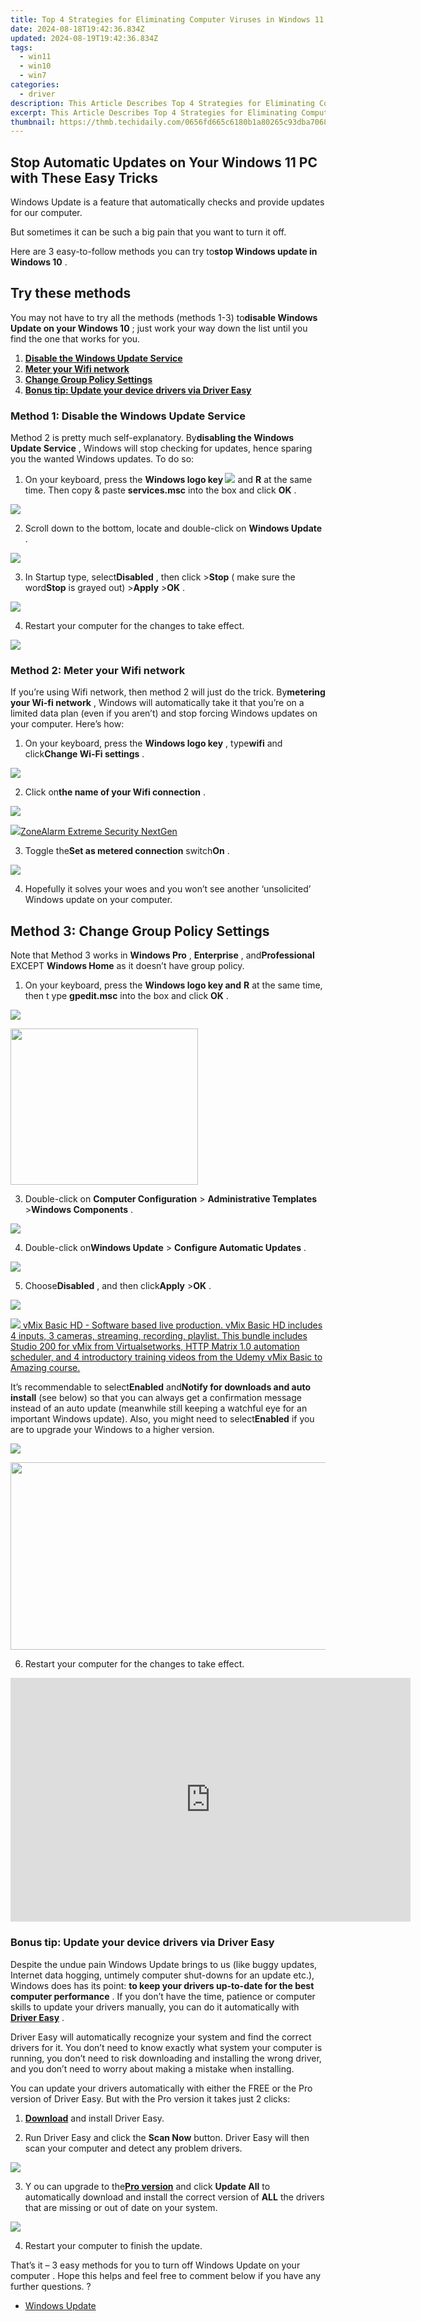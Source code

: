 ```yaml
---
title: Top 4 Strategies for Eliminating Computer Viruses in Windows 11 Explained
date: 2024-08-18T19:42:36.834Z
updated: 2024-08-19T19:42:36.834Z
tags:
  - win11
  - win10
  - win7
categories:
  - driver
description: This Article Describes Top 4 Strategies for Eliminating Computer Viruses in Windows 11 Explained
excerpt: This Article Describes Top 4 Strategies for Eliminating Computer Viruses in Windows 11 Explained
thumbnail: https://thmb.techidaily.com/0656fd665c6180b1a80265c93dba7068c3a0cbd851c23bc5b8909b9f9daa190b.jpg
---
```


## Stop Automatic Updates on Your Windows 11 PC with These Easy Tricks

Windows Update is a feature that automatically checks and provide updates for our computer.

 But sometimes it can be such a big pain that you want to turn it off.

 Here are 3 easy-to-follow methods you can try to**stop Windows update in Windows 10** .

## Try these methods

 You may not have to try all the methods (methods 1-3) to**disable Windows Update on your Windows 10** ; just work your way down the list until you find the one that works for you.

1. **[Disable the Windows Update Service](https://tools.techidaily.com/drivereasy/download/)**
2. **[Meter your Wifi network](https://tools.techidaily.com/drivereasy/download/)**
3. **[Change Group Policy Settings](https://tools.techidaily.com/drivereasy/download/)**
4. **[Bonus tip: Update your device drivers via Driver Easy](https://tools.techidaily.com/drivereasy/download/)**

### Method 1: Disable the Windows Update Service

 Method 2 is pretty much self-explanatory. By**disabling the Windows Update Service** , Windows will stop checking for updates, hence sparing you the wanted Windows updates. To do so:

 1) On your keyboard, press the **Windows logo key ![](https://images.drivereasy.com/wp-content/uploads/2018/04/img_5ae0331bc08e4.png)**   and **R**   at the same time. Then copy & paste **services.msc**   into the box and click **OK** .

![](https://images.drivereasy.com/wp-content/uploads/2018/06/img_5b220b691f96a.png)

 2) Scroll down to the bottom, locate and double-click on **Windows Update** .

![](https://images.drivereasy.com/wp-content/uploads/2018/06/img_5b31df211e366.jpg)

 3) In Startup type, select**Disabled** , then click >**Stop** ( make sure the word**Stop** is grayed out) >**Apply** \>**OK** .

![](https://images.drivereasy.com/wp-content/uploads/2018/06/img_5b31dfc99cd5c.jpg)

4) Restart your computer for the changes to take effect.

<!-- affiliate ads begin -->
<a href="https://shop.systoolsgroup.com/affiliate.php?ACCOUNT=SYSTOOBY&AFFILIATE=108875&PATH=https%3A%2F%2Fwww.systoolsgroup.com%3FAFFILIATE%3D108875%26RESOURCE%3DSysTools%2BSQL%2BRecovery"><img src="https://www.systoolsgroup.com/box/sql-recovery.png" border="0"></a>
<!-- affiliate ads end -->
### Method 2: **Meter your Wifi network**

 If you’re using Wifi network, then method 2 will just do the trick. By**metering your Wi-fi network** , Windows will automatically take it that you’re on a limited data plan (even if you aren’t) and stop forcing Windows updates on your computer. Here’s how:

 1) On your keyboard, press the **Windows logo key** , type**wifi** and click**Change Wi-Fi settings** .

![](https://images.drivereasy.com/wp-content/uploads/2018/06/img_5b31e4af7b4b9.jpg)

 2) Click on**the name of your Wifi connection** .

![](https://images.drivereasy.com/wp-content/uploads/2018/06/img_5b31e51d793cb.jpg)

<!-- affiliate ads begin -->
<a href="https://estore.zonealarm.com/order/checkout.php?PRODS=36245101&QTY=1&AFFILIATE=108875&CART=1"><img src="https://sc1.checkpoint.com/sc1/za/images/boxes/zang_box_trust.png" border="0">ZoneAlarm Extreme Security NextGen</a>
<!-- affiliate ads end -->
 3) Toggle the**Set as metered connection** switch**On** .

![](https://images.drivereasy.com/wp-content/uploads/2018/06/img_5b31e598c92ca.jpg)

 4) Hopefully it solves your woes and you won’t see another ‘unsolicited’ Windows update on your computer.

## **Method 3: Change Group Policy Settings**

 Note that Method 3 works in **Windows Pro** , **Enterprise** , and**Professional** EXCEPT **Windows Home** as it doesn’t have group policy.

 1) On your keyboard, press the **Windows logo key and**   **R**  at the same time, then t ype  **gpedit.msc**  into the box and click  **OK** .

![](https://images.drivereasy.com/wp-content/uploads/2018/06/img_5b320075a239c.png)

<!-- affiliate ads begin -->
<a href="https://printrendy.pxf.io/c/5597632/1453719/17020" target="_top" id="1453719"><img src="//a.impactradius-go.com/display-ad/17020-1453719" border="0" alt="" width="300" height="250"/></a><img height="0" width="0" src="https://imp.pxf.io/i/5597632/1453719/17020" style="position:absolute;visibility:hidden;" border="0" />
<!-- affiliate ads end -->
 3) Double-click on **Computer Configuration** \> **Administrative Templates** \>**Windows Components** .

![](https://images.drivereasy.com/wp-content/uploads/2018/06/img_5b320153b5782.jpg)

 4) Double-click on**Windows Update** \> **Configure Automatic Updates** .

![](https://images.drivereasy.com/wp-content/uploads/2018/06/img_5b32023756b85.jpg)

 5) Choose**Disabled** , and then click**Apply** \>**OK** .

![](https://images.drivereasy.com/wp-content/uploads/2018/06/img_5b320453ed059.jpg)

<!-- affiliate ads begin -->
<a href="https://secure.2checkout.com/order/checkout.php?PRODS=4718728&QTY=1&AFFILIATE=108875&CART=1"> <img src="https://secure.avangate.com/images/merchant/ce9a6fb2becc2d235e62b125e9260102/products/vMixCallScreenshot1-large.jpg" border="0"> vMix Basic HD - Software based live production. vMix Basic HD includes 4 inputs, 3 cameras, streaming, recording, playlist. 
This bundle includes Studio 200 for vMix from Virtualsetworks, HTTP Matrix 1.0 automation scheduler, and 4 introductory training videos from the Udemy vMix Basic to Amazing course. </a>
<!-- affiliate ads end -->
 It’s recommendable to select**Enabled** and**Notify for downloads and auto install** (see below) so that you can always get a confirmation message instead of an auto update (meanwhile still keeping a watchful eye for an important Windows update). Also, you might need to select**Enabled** if you are to upgrade your Windows to a higher version.

![](https://images.drivereasy.com/wp-content/uploads/2018/06/img_5b320505e4030.jpg)

<!-- affiliate ads begin -->
<a href="https://25home.pxf.io/c/5597632/2090698/16836" target="_top" id="2090698"><img src="//a.impactradius-go.com/display-ad/16836-2090698" border="0" alt="" width="720" height="300"/></a>
<!-- affiliate ads end -->
6) Restart your computer for the changes to take effect.

<!-- affiliate ads begin -->
<a href="https://secure.2checkout.com/order/checkout.php?PRODS=2337838&QTY=1&AFFILIATE=108875&CART=1"><iframe width="640" height="390" src="https://www.youtube.com/embed/rzZwphIv4RM" title="APFill - Ink and Toner Coverage Calculator" frameborder="0" allow="accelerometer; autoplay; clipboard-write; encrypted-media; gyroscope; picture-in-picture; web-share" referrerpolicy="strict-origin-when-cross-origin" allowfullscreen></iframe></a>
<!-- affiliate ads end -->
### Bonus tip: Update your device drivers via Driver Easy

 Despite the undue pain Windows Update brings to us (like buggy updates, Internet data hogging, untimely computer shut-downs for an update etc.), Windows does has its point: **to keep your drivers up-to-date for the best computer performance** . If you don’t have the time, patience or computer skills to update your  drivers manually, you can do it automatically with **[Driver Easy](https://tools.techidaily.com/drivereasy/download/)**  .

 Driver Easy will automatically recognize your system and find the correct drivers for it. You don’t need to know exactly what system your computer is running, you don’t need to risk downloading and installing the wrong driver, and you don’t need to worry about making a mistake when installing.

 You can update your drivers automatically with either the FREE or the Pro version of Driver Easy. But with the Pro version it takes just 2 clicks:

 1) **[Download](https://tools.techidaily.com/drivereasy/download/)**  and install Driver Easy.

 2) Run Driver Easy and click the **Scan Now**  button. Driver Easy will then scan your computer and detect any problem drivers.

![](https://images.drivereasy.com/wp-content/uploads/2018/07/img_5b45814031f86.jpg)

 3) Y ou can upgrade to the[**Pro version**](https://tools.techidaily.com/drivereasy/download/) and click   **Update All**   to automatically download and install the correct version of   **ALL** the drivers that are missing or out of date on your system.

![](https://images.drivereasy.com/wp-content/uploads/2018/06/img_5b321850aaba5.jpg)

4) Restart your computer to finish the update.

 That’s it  – 3 easy methods for you to turn off Windows Update on your computer  . Hope this helps and feel free to comment below if you have any further questions. ?

* [Windows Update](https://tools.techidaily.com/drivereasy/download/)

<ins class="adsbygoogle"
     style="display:block"
     data-ad-format="autorelaxed"
     data-ad-client="ca-pub-7571918770474297"
     data-ad-slot="1223367746"></ins>



<ins class="adsbygoogle"
     style="display:block"
     data-ad-client="ca-pub-7571918770474297"
     data-ad-slot="8358498916"
     data-ad-format="auto"
     data-full-width-responsive="true"></ins>


